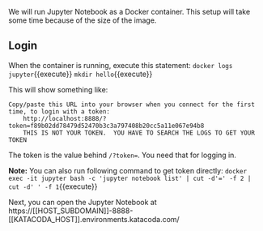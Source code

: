 We will run Jupyter Notebook as a Docker container. This setup will take some time because of the size of the image.

## Login
When the container is running, execute this statement:
`docker logs jupyter`{{execute}}
`mkdir hello`{{execute}}

This will show something like:
```
Copy/paste this URL into your browser when you connect for the first time, to login with a token:
    http://localhost:8888/?token=f89b02dd78479d52470b3c3a797408b20cc5a11e067e94b8
    THIS IS NOT YOUR TOKEN.  YOU HAVE TO SEARCH THE LOGS TO GET YOUR TOKEN
```

The token is the value behind `/?token=`. You need that for logging in.

**Note:** You can also run following command to get token directly: 
`docker exec -it jupyter bash -c 'jupyter notebook list' | cut -d'=' -f 2 | cut -d' ' -f 1`{{execute}}

Next, you can open the Jupyter Notebook at 
 https://[[HOST_SUBDOMAIN]]-8888-[[KATACODA_HOST]].environments.katacoda.com/